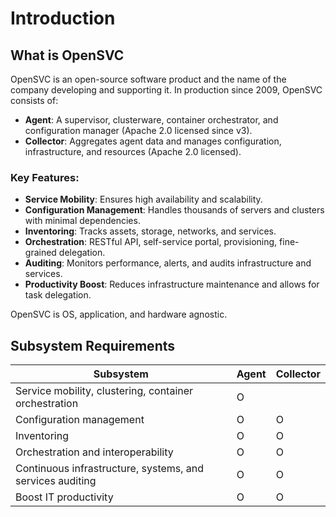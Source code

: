 # Introduction

## What is OpenSVC

OpenSVC is an open-source software product and the name of the company developing and supporting it. In production since 2009, OpenSVC consists of:

- **Agent**: A supervisor, clusterware, container orchestrator, and configuration manager (Apache 2.0 licensed since v3).
- **Collector**: Aggregates agent data and manages configuration, infrastructure, and resources (Apache 2.0 licensed).

### Key Features:
- **Service Mobility**: Ensures high availability and scalability.
- **Configuration Management**: Handles thousands of servers and clusters with minimal dependencies.
- **Inventoring**: Tracks assets, storage, networks, and services.
- **Orchestration**: RESTful API, self-service portal, provisioning, fine-grained delegation.
- **Auditing**: Monitors performance, alerts, and audits infrastructure and services.
- **Productivity Boost**: Reduces infrastructure maintenance and allows for task delegation.

OpenSVC is OS, application, and hardware agnostic.

## Subsystem Requirements

| Subsystem                                                  | Agent | Collector |
|------------------------------------------------------------|-------|-----------|
| Service mobility, clustering, container orchestration       |   O   |           |
| Configuration management                                    |   O   |     O     |
| Inventoring                                                 |   O   |     O     |
| Orchestration and interoperability                          |   O   |     O     |
| Continuous infrastructure, systems, and services auditing   |   O   |     O     |
| Boost IT productivity                                       |   O   |     O     |

